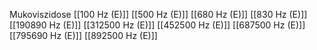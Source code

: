 Mukoviszidose
[[100 Hz (E)]]
[[500 Hz (E)]]
[[680 Hz (E)]]
[[830 Hz (E)]]
[[190890 Hz (E)]]
[[312500 Hz (E)]]
[[452500 Hz (E)]]
[[687500 Hz (E)]]
[[795690 Hz (E)]]
[[892500 Hz (E)]]